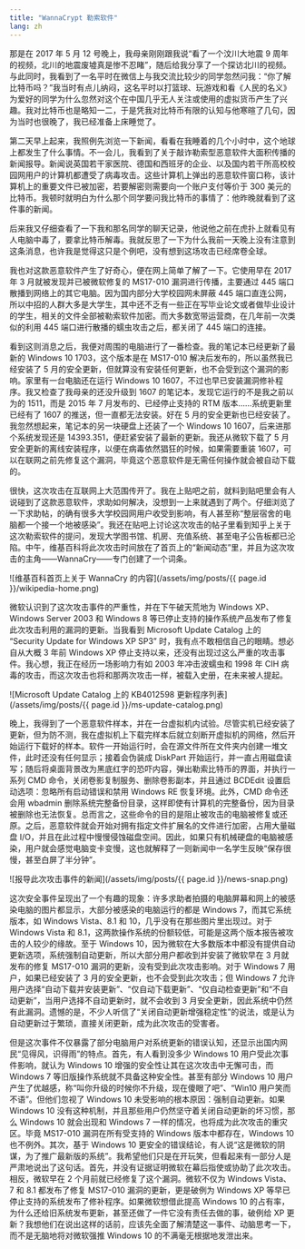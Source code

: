 ```yaml
---
title: "WannaCrypt 勒索软件"
lang: zh
---
```


那是在 2017 年 5 月 12 号晚上，我母亲刚刚跟我说“看了一个汶川大地震 9 周年的视频，北川的地震废墟真是惨不忍睹”，随后给我分享了一个探访北川的视频。与此同时，我看到了一名平时在微信上与我交流比较少的同学忽然问我：“你了解比特币吗？”我当时有点儿纳闷，这名平时以打篮球、玩游戏和看《人民的名义》为爱好的同学为什么忽然对这个在中国几乎无人关注或使用的虚拟货币产生了兴趣。我对比特币也是略知一二，于是凭我对比特币有限的认知与他寒暄了几句，因为当时也很晚了，我已经准备上床睡觉了。

第二天早上起来，我照例先浏览一下新闻，看看在我睡着的几个小时中，这个地球上都发生了什么事情。不一会儿，我看到了关于敲诈勒索型恶意软件大面积传播的新闻报导。新闻说英国若干家医院、德国和西班牙的企业、以及国内若干所高校校园网用户的计算机都遭受了病毒攻击。这些计算机上弹出的恶意软件窗口称，该计算机上的重要文件已被加密，若要解密则需要向一个账户支付等价于 300 美元的比特币。我顿时就明白为什么那个同学要问我比特币的事情了：他昨晚就看到了这件事的新闻。

后来我又仔细查看了一下我和那名同学的聊天记录，他说他之前在虎扑上就看见有人电脑中毒了，要拿比特币解毒。我就反思了一下为什么我前一天晚上没有注意到这条消息，也许我是觉得这只是个例吧，没有想到这场攻击已经席卷全球。

我也对这款恶意软件产生了好奇心，便在网上简单了解了一下。它使用早在 2017 年 3 月就被发现并已被微软修复的 MS17-010 漏洞进行传播，主要通过 445 端口散播到网络上的其它电脑。因为国内部分大学校园网未屏蔽 445 端口直连公网，所以中招的人群大多是大学生，其中还不乏有一些正在写毕业论文或者做毕业设计的学生，相关的文件全部被勒索软件加密。而大多数宽带运营商，在几年前一次类似的利用 445 端口进行散播的蠕虫攻击之后，都关闭了 445 端口的连接。

看到这则消息之后，我便对周围的电脑进行了一番检查。我的笔记本已经更新了最新的 Windows 10 1703，这个版本是在 MS17-010 解决后发布的，所以虽然我已经安装了 5 月的安全更新，但就算没有安装任何更新，也不会受到这个漏洞的影响。家里有一台电脑还在运行 Windows 10 1607，不过也早已安装漏洞修补程序。我又检查了我母亲的还没升级到 1607 的笔记本，发现它运行的不是我之前以为的 1511，而是 2015 年 7 月发布的、已经停止支持的 RTM 版本……系统更新里已经有了 1607 的推送，但一直都无法安装。好在 5 月的安全更新也已经安装了。我忽然想起来，笔记本的另一块硬盘上还装了一个 Windows 10 1607，后来进那个系统发现还是 14393.351，便赶紧安装了最新的更新。我还从微软下载了 5 月安全更新的离线安装程序，以便在病毒依然猖狂的时候，如果需要重装 1607，可以在联网之前先修复这个漏洞，毕竟这个恶意软件是无需任何操作就会被自动下载的。

很快，这次攻击在互联网上大范围传开了。我在上贴吧之前，就料到贴吧里会有人说碰到了这款恶意软件，求助如何解决，没想到一上来就遇到了两个。仔细浏览了一下求助帖，的确有很多大学校园网用户收受到影响，有人甚至称“整层宿舍的电脑都一个接一个地被感染”。我还在贴吧上讨论这次攻击的帖子里看到知乎上关于这次勒索软件的提问，发现大学图书馆、机房、充值系统、甚至电子公告板都已沦陷。中午，维基百科将此次攻击时间放在了首页上的“新闻动态”里，并且为这次攻击的主角——WannaCry——专门创建了一个词条。

![维基百科首页上关于 WannaCry 的内容](/assets/img/posts/{{ page.id }}/wikipedia-home.png)

微软认识到了这次攻击事件的严重性，并在下午破天荒地为 Windows XP、Windows Server 2003 和 Windows 8 等已停止支持的操作系统产品发布了修复此次攻击利用的漏洞的更新。当我看到 Microsoft Update Catalog 上的 “Security Update for Windows XP SP3” 时，我有点不敢相信自己的眼睛。想必自从大概 3 年前 Windows XP 停止支持以来，还没有出现过这么严重的攻击事件。我心想，我正在经历一场影响力有如 2003 年冲击波蠕虫和 1998 年 CIH 病毒的攻击，而这次攻击也将和那两次攻击一样，被载入史册，在未来被人提起。

![Microsoft Update Catalog 上的 KB4012598 更新程序列表](/assets/img/posts/{{ page.id }}/ms-update-catalog.png)

晚上，我得到了一个恶意软件样本，并在一台虚拟机内试验。尽管实机已经安装了更新，但为防不测，我在虚拟机上下载完样本后就立刻断开虚拟机的网络，然后开始运行下载好的样本。软件一开始运行时，会在源文件所在文件夹内创建一堆文件，此时还没有任何显示；接着会伪装成 DiskPart 开始运行，并一直占用磁盘读写；随后将桌面背景改为黑底红字的恐吓内容，弹出勒索比特币的界面，并执行一系列 CMD 命令，关闭卷影复制服务、删除卷影副本，并且通过 BCDEdit 设置启动选项：忽略所有启动错误和禁用 Windows RE 恢复环境。此外，CMD 命令还会用 wbadmin 删除系统完整备份目录，这样即使有计算机的完整备份，因为目录被删除也无法恢复。总而言之，这些命令的目的是阻止被攻击的电脑被修复或还原。之后，恶意软件就会开始对拥有指定文件扩展名的文件进行加密，占用大量磁盘 I/O，并且在此过程中慢慢侵蚀磁盘空间。因此，如果只有机械硬盘的电脑被感染，用户就会感觉电脑变卡变慢，这也就解释了一则新闻中一名学生反映“保存很慢，甚至白屏了半分钟”。

![报导此次攻击事件的新闻](/assets/img/posts/{{ page.id }}/news-snap.png)

这次安全事件呈现出了一个有趣的现象：许多求助者拍摄的电脑屏幕和网上的被感染电脑的图片都显示，大部分被感染的电脑运行的都是 Windows 7，而其它系统版本，如 Windows Vista、8.1 和 10，几乎没有在那些图片里出现过。对于 Windows Vista 和 8.1，这两款操作系统的份额较低，可能是这两个版本报告被攻击的人较少的缘故。至于 Windows 10，因为微软在大多数版本中都没有提供自动更新选项，系统强制自动更新，所以大部分用户都收到并安装了微软早在 3 月就发布的修复 MS17-010 漏洞的更新，没有受到此次攻击影响。对于 Windows 7 用户，如果已经安装了 3 月的安全更新，也不会受到此次攻击；但 Windows 7 允许用户选择“自动下载并安装更新”、“仅自动下载更新”、“仅自动检查更新”和“不自动更新”，当用户选择不自动更新时，就不会收到 3 月安全更新，因此系统中仍然有此漏洞。遗憾的是，不少人听信了“关闭自动更新增强稳定性”的说法，或是认为自动更新过于繁琐，直接关闭更新，成为此次攻击的受害者。

但是这次事件不仅暴露了部分电脑用户对系统更新的错误认知，还显示出国内网民“见得风，识得雨”的特点。首先，有人看到没多少 Windows 10 用户受此次事件影响，就认为 Windows 10 增强的安全性让其在这次攻击中无懈可击，而 Windows 7 等旧版操作系统就不具备这种安全性。甚至有部分 Windows 10 用户产生了优越感，称“叫你升级的时候你不升级，现在傻眼了吧”、“Win10 用户笑而不语”。但他们忽视了 Windows 10 未受影响的根本原因：强制自动更新。如果 Windows 10 没有这种机制，并且那些用户仍然坚守着关闭自动更新的坏习惯，那么 Windows 10 就会出现和 Windows 7 一样的情况，也将成为此次攻击的重灾区。毕竟 MS17-010 漏洞在所有受支持的 Windows 版本中都存在，Windows 10 也不例外。其次，基于 Windows 10 更安全的错误结论，有人说“这是微软的阴谋，为了推广最新版的系统”。我希望他们只是在开玩笑，但看起来有一部分人是严肃地说出了这句话。首先，并没有证据证明微软在幕后指使或协助了此次攻击。相反，微软早在 2 个月前就已经修复了这个漏洞。微软不仅为 Windows Vista、7 和 8.1 都发布了修复 MS17-010 漏洞的更新，更是破例为 Windows XP 等早已停止支持的系统发布了修补程序。如果微软想借此提高 Windows 10 的占有率，为什么还给旧系统发布更新，甚至还做了一件它没有责任去做的事，破例给 XP 更新？我想他们在说出这样的话前，应该先全面了解清楚这一事件、动脑思考一下，而不是无脑地将对微软强推 Windows 10 的不满毫无根据地发泄出来。
